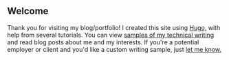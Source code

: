 ## Welcome
Thank you for visiting my blog/portfolio! I created this site using [Hugo,](https://gohugo.io/) with help from several tutorials. You can view [samples of my technical writing](/page/samples) and read blog posts about me and my interests. If you're a potential employer or client and you'd like a custom writing sample, just [let me know.](mailto:pete.witcher@gmail.com)
